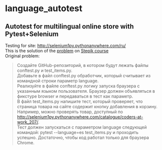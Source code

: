 # language_autotest
## Autotest for multilingual online store with Pytest+Selenium
Testing for site: http://selenium1py.pythonanywhere.com/ru/  
This is the solution of the [problem](https://stepik.org/lesson/237240/step/9?unit=209628) on [Stepik course](https://stepik.org/course/575/)  
Original problem:  
>Создайте GitHub-репозиторий, в котором будут лежать файлы conftest.py и test_items.py.  
Добавьте в файл conftest.py обработчик, который считывает из командной строки параметр language.  
Реализуйте в файле conftest.py логику запуска браузера с указанным языком пользователя. Браузер должен объявляться в фикстуре browser и передаваться в тест как параметр.  
В файл test_items.py напишите тест, который проверяет, что страница товара на сайте содержит кнопку добавления в корзину.   Например, можно проверять товар, доступный по http://selenium1py.pythonanywhere.com/catalogue/coders-at-work_207/.  
Тест должен запускаться с параметром language следующей командой:
pytest --language=es test_items.py
и проходить успешно. Достаточно, чтобы код работал только для браузера Сhrome.  
